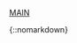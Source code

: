 [MAIN](/README.md)

{::nomarkdown}

<html>
  <head>
    <!--Load the AJAX API-->
    <script type="text/javascript" src="https://www.gstatic.com/charts/loader.js"></script>
    <script type="text/javascript">
      
      // Load the Visualization API and the corechart package.
      google.charts.load('current', {'packages':['corechart']});

      // Set a callback to run when the Google Visualization API is loaded.
      google.charts.setOnLoadCallback(drawChart);

      // Callback that creates and populates a data table,
      // instantiates the pie chart, passes in the data and
      // draws it.
      function drawChart() {

        // Create the data table.
        var data = new google.visualization.DataTable();
        data.addColumn('string', 'Topping');
        data.addColumn('number', 'Slices');
        data.addRows([
          ['IE6', 15],
          ['IE7', 20],
          ['IE8', 65]
        ]);

        // Set chart options
        var options = {'title':'How Many IE web users',
                       'width':400,
                       'height':300};

        // Instantiate and draw our chart, passing in some options.
        var chart = new google.visualization.PieChart(document.getElementById('chart_div'));
        chart.draw(data, options);
      }
      
      function changeValues() {
        // Create the data table.
        var data = new google.visualization.DataTable();
        data.addColumn('string', 'Topping');
        data.addColumn('number', 'Slices');
        data.addRows([
          ['IE6', 30],
          ['IE7', 25],
          ['IE8', 45]
        ]);

        // Set chart options
        var options = {'title':'How Many IE web users',
                       'width':400,
                       'height':300};

        // Instantiate and draw our chart, passing in some options.
        var chart = new google.visualization.PieChart(document.getElementById('chart_div'));
        chart.draw(data, options);
      }
    </script>
  </head>

  <body>
    <!--Div that will hold the pie chart-->
    <div id="chart_div"></div>
    <input type="button" value="New Values" onclick="changeValues()" />
  </body>
</html>

{:/}

